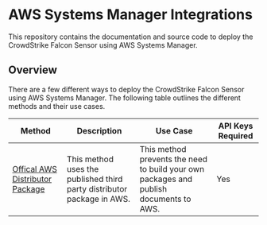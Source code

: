 # AWS Systems Manager Integrations

This repository contains the documentation and source code to deploy the CrowdStrike Falcon Sensor using AWS Systems Manager.

## Overview

There are a few different ways to deploy the CrowdStrike Falcon Sensor using AWS Systems Manager. The following table outlines the different methods and their use cases.

| Method | Description | Use Case | API Keys Required |
| --- | --- | --- | --- |
| [Offical AWS Distributor Package](./deployment-guides/published-distributor-package.md) | This method uses the published third party distributor package in AWS. | This method prevents the need to build your own packages and publish documents to AWS. | Yes |